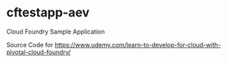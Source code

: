# cftestapp-aev

Cloud Foundry Sample Application

Source Code for https://www.udemy.com/learn-to-develop-for-cloud-with-pivotal-cloud-foundry/
